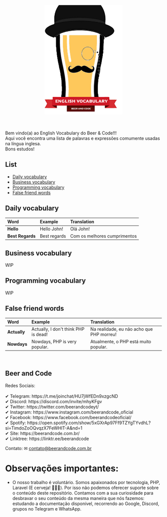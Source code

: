 <div align="center">
	<img  width="250" height="350" src="./logo.png" alt="English Vocabulary Beer & Code">
</div>
<br/><br/>
<p>Bem vindo(a) ao English Vocabulary do Beer & Code!!!<br/>
Aqui você encontra uma lista de palavras e expressões comumente usadas na língua inglesa.
<br/>
Bons estudos!</p>

## List

- [Daily vocabulary](#daily-vocabulary)
- [Business vocabulary](#business-vocabulary)
- [Programming vocabulary](#programming-vocabulary)
- [False friend words](#false-friend-words)

## Daily vocabulary

| Word       | Example                  | Translation                                                                                                         |
| :-------------- | :-------------------- | :------------------------------------------------------------------------------------------------------------------ |
| **Hello** | Hello John!      |  Olá John!         |
| **Best Regards**         | Best regards         | Com os melhores cumprimentos|

## Business vocabulary

WIP

## Programming vocabulary

WIP

## False friend words

| Word       | Example                  | Translation                                                                                                         |
| :-------------- | :-------------------- | :------------------------------------------------------------------------------------------------------------------ |
| **Actually** | Actually, I don't think PHP is dead!      |  Na realidade, eu não acho que PHP morreu!       |
| **Nowdays**         | Nowdays, PHP is very popular.       | Atualmente, o PHP está muito popular.|


<br/>

## Beer and Code

<p>
Redes Sociais:
<br/><br/>
✔ Telegram: https://t.me/joinchat/HU7jWfEDn9xzgcND
<br/>
✔ Discord: https://discord.com/invite/mhyKFgv
<br/>
✔ Twitter: https://twitter.com/beerandcodeyt/
​<br/>
✔ Instagram: https://www.instagram.com/beerandcode_oficial
<br/>
✔ Facebook: https://www.facebook.com/beerandcodeoficial/
<br/>
✔ Spotify: https://open.spotify.com/show/5xGXrAp97Ff9TZYgTYvdhL?si=TimdoZoOQvqzX7FeWHlT-A&nd=1
​<br/>
✔ Site: https://beerandcode.com.br/ 
<br/>
✔ Linktree: https://linktr.ee/beerandcode​
<br/>
</p>

Contato:
✉ contato@beerandcode.com.br

# Observações importantes:

* O nosso trabalho é voluntário.  Somos apaixonados por tecnologia, PHP, Laravel (E cerveja! 🍻🍻🍻). Por isso não podemos oferecer suporte sobre o conteúdo deste repositório. Contamos com a sua curiosidade para desbravar o seu conteúdo da mesma maneira que nós fazemos: estudando a documentação disponível, recorrendo ao Google, Discord, grupos no Telegram e WhatsApp.
